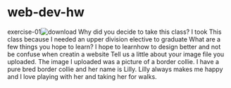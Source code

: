 # web-dev-hw
exercise-01![download](https://user-images.githubusercontent.com/106119208/170561924-f7430774-746e-4138-b6bb-a170e26895bb.jpg)
Why did you decide to take this class?
  I took This class because I needed an upper division elective to graduate
What are a few things you hope to learn?
  I hope to learnhow to design better and not be confuse when creatin a website
Tell us a little about your image file you uploaded.
  The image I uploaded was a picture of a border collie. I have a pure bred border collie and her name is Lilly. Lilly always makes me happy and I love playing with her and taking her for walks. 
